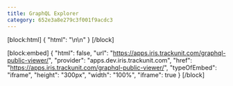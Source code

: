 ```yaml
---
title: GraphQL Explorer
category: 652e3a8e279c3f001f9acdc3
---
```


[block:html]
{
  "html": "\n\n<style>\n  .rdmd-html {\n    display: none;\n    height: 0;\n\t}\n  .rm-SearchToggle {\n  \tdisplay: none;\n  }\n  #content-head{ \n    display:  none; \n  }\n  #content-container {\n    margin: 0;\n  }\n  .markdown-body {\n    height: calc(100vh - 80px);\n    width: 100vw;\n    margin: 0;\n  }\n  \niframe {\n    display: block;       /* iframes are inline by default */\n    border: none;         /* Reset default border */\n    width: 100%;\n    height: 100%;\n    margin: 0 !important;\n}\n</style>"
}
[/block]




[block:embed]
{
  "html": false,
  "url": "https://apps.iris.trackunit.com/graphql-public-viewer/",
  "provider": "apps.dev.iris.trackunit.com",
  "href": "https://apps.iris.trackunit.com/graphql-public-viewer/",
  "typeOfEmbed": "iframe",
  "height": "300px",
  "width": "100%",
  "iframe": true
}
[/block]
